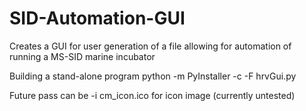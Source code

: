 # SID-Automation-GUI
Creates a GUI for user generation of a file allowing for automation of running a MS-SID marine incubator

Building a stand-alone program
python -m PyInstaller -c -F hrvGui.py

Future pass can be -i cm_icon.ico for icon image (currently untested)